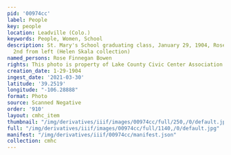 ```yaml
---
pid: '00974cc'
label: People
key: people
location: Leadville (Colo.)
keywords: People, Women, School
description: St. Mary's School graduating class, January 29, 1904, Rose Finnegan Bowen
  2nd from left (Helen Skala collection)
named_persons: Rose Finnegan Bowen
rights: This photo is property of Lake County Civic Center Association.
creation_date: 1-29-1904
ingest_date: '2021-03-30'
latitude: '39.2519'
longitude: "-106.28888"
format: Photo
source: Scanned Negative
order: '910'
layout: cmhc_item
thumbnail: "/img/derivatives/iiif/images/00974cc/full/250,/0/default.jpg"
full: "/img/derivatives/iiif/images/00974cc/full/1140,/0/default.jpg"
manifest: "/img/derivatives/iiif/00974cc/manifest.json"
collection: cmhc
---
```

